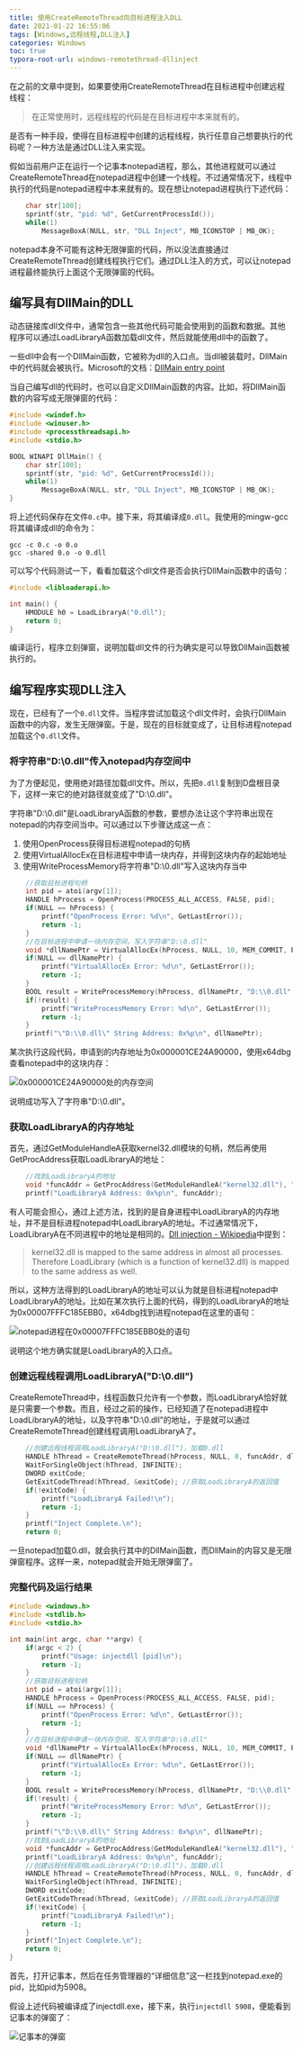```yaml
---
title: 使用CreateRemoteThread向目标进程注入DLL
date: 2021-01-22 16:55:06
tags: [Windows,远程线程,DLL注入]
categories: Windows
toc: true
typora-root-url: windows-remotethread-dllinject
---
```


在之前的文章中提到，如果要使用CreateRemoteThread在目标进程中创建远程线程：

> 在正常使用时，远程线程的代码是在目标进程中本来就有的。

是否有一种手段，使得在目标进程中创建的远程线程，执行任意自己想要执行的代码呢？一种方法是通过DLL注入来实现。

<!--more-->

假如当前用户正在运行一个记事本notepad进程，那么，其他进程就可以通过CreateRemoteThread在notepad进程中创建一个线程。不过通常情况下，线程中执行的代码是notepad进程中本来就有的。现在想让notepad进程执行下述代码：

```c
    char str[100];
    sprintf(str, "pid: %d", GetCurrentProcessId());
    while(1)
        MessageBoxA(NULL, str, "DLL Inject", MB_ICONSTOP | MB_OK);
```

notepad本身不可能有这种无限弹窗的代码，所以没法直接通过CreateRemoteThread创建线程执行它们。通过DLL注入的方式，可以让notepad进程最终能执行上面这个无限弹窗的代码。

## 编写具有DllMain的DLL

动态链接库dll文件中，通常包含一些其他代码可能会使用到的函数和数据。其他程序可以通过LoadLibraryA函数加载dll文件，然后就能使用dll中的函数了。

一些dll中会有一个DllMain函数，它被称为dll的入口点。当dll被装载时，DllMain中的代码就会被执行。Microsoft的文档：[DllMain entry point](https://docs.microsoft.com/en-us/windows/win32/dlls/dllmain)

当自己编写dll的代码时，也可以自定义DllMain函数的内容。比如，将DllMain函数的内容写成无限弹窗的代码：

```c
#include <windef.h>
#include <winuser.h>
#include <processthreadsapi.h>
#include <stdio.h>

BOOL WINAPI DllMain() {
    char str[100];
    sprintf(str, "pid: %d", GetCurrentProcessId());
    while(1)
        MessageBoxA(NULL, str, "DLL Inject", MB_ICONSTOP | MB_OK);
}
```

将上述代码保存在文件`0.c`中。接下来，将其编译成`0.dll`。我使用的mingw-gcc将其编译成dll的命令为：

```
gcc -c 0.c -o 0.o
gcc -shared 0.o -o 0.dll
```

可以写个代码测试一下，看看加载这个dll文件是否会执行DllMain函数中的语句：

```c
#include <libloaderapi.h>

int main() {
    HMODULE h0 = LoadLibraryA("0.dll");
    return 0;
}
```

编译运行，程序立刻弹窗，说明加载dll文件的行为确实是可以导致DllMain函数被执行的。

## 编写程序实现DLL注入

现在，已经有了一个`0.dll`文件。当程序尝试加载这个dll文件时，会执行DllMain函数中的内容，发生无限弹窗。于是，现在的目标就变成了，让目标进程notepad加载这个`0.dll`文件。

### 将字符串"D:\\0.dll"传入notepad内存空间中

为了方便起见，使用绝对路径加载dll文件。所以，先把`0.dll`复制到D盘根目录下，这样一来它的绝对路径就变成了"D:\\0.dll"。

字符串"D:\\0.dll"是LoadLibraryA函数的参数，要想办法让这个字符串出现在notepad的内存空间当中。可以通过以下步骤达成这一点：

1. 使用OpenProcess获得目标进程notepad的句柄
2. 使用VirtualAllocEx在目标进程中申请一块内存，并得到这块内存的起始地址
3. 使用WriteProcessMemory将字符串"D:\\0.dll"写入这块内存当中

```c
    //获取目标进程句柄
    int pid = atoi(argv[1]);
    HANDLE hProcess = OpenProcess(PROCESS_ALL_ACCESS, FALSE, pid);
    if(NULL == hProcess) {
        printf("OpenProcess Error: %d\n", GetLastError());
        return -1;
    }
    //在目标进程中申请一块内存空间，写入字符串"D:\0.dll"
    void *dllNamePtr = VirtualAllocEx(hProcess, NULL, 10, MEM_COMMIT, PAGE_READWRITE);
    if(NULL == dllNamePtr) {
        printf("VirtualAllocEx Error: %d\n", GetLastError());
        return -1;
    }
    BOOL result = WriteProcessMemory(hProcess, dllNamePtr, "D:\\0.dll", 9, NULL);
    if(!result) {
        printf("WriteProcessMemory Error: %d\n", GetLastError());
        return -1;
    }
    printf("\"D:\\0.dll\" String Address: 0x%p\n", dllNamePtr);
```

某次执行这段代码，申请到的内存地址为0x000001CE24A90000，使用x64dbg查看notepad中的这块内存：

![0x000001CE24A90000处的内存空间](memory-string-address.png)

说明成功写入了字符串"D:\\0.dll"。

### 获取LoadLibraryA的内存地址

首先，通过GetModuleHandleA获取kernel32.dll模块的句柄，然后再使用GetProcAddress获取LoadLibraryA的地址：

```c
    //找到LoadLibraryA的地址
    void *funcAddr = GetProcAddress(GetModuleHandleA("kernel32.dll"), "LoadLibraryA");
    printf("LoadLibraryA Address: 0x%p\n", funcAddr);
```

有人可能会担心，通过上述方法，找到的是自身进程中LoadLibraryA的内存地址，并不是目标进程notepad中LoadLibraryA的地址。不过通常情况下，LoadLibraryA在不同进程中的地址是相同的。[Dll injection - Wikipedia](https://en.wikipedia.org/wiki/DLL_injection)中提到：

> kernel32.dll is mapped to the same address in almost all processes. Therefore LoadLibrary (which is a function of kernel32.dll) is mapped to the same address as well.

所以，这种方法得到的LoadLibraryA的地址可以认为就是目标进程notepad中LoadLibraryA的地址。比如在某次执行上面的代码，得到的LoadLibraryA的地址为0x00007FFFC185EBB0，x64dbg找到进程notepad在这里的语句：

![notepad进程在0x00007FFFC185EBB0处的语句](LoadLibraryA.png)

说明这个地方确实就是LoadLibraryA的入口点。

### 创建远程线程调用LoadLibraryA("D:\\0.dll")

CreateRemoteThread中，线程函数只允许有一个参数，而LoadLibraryA恰好就是只需要一个参数。而且，经过之前的操作，已经知道了在notepad进程中LoadLibraryA的地址，以及字符串"D:\\0.dll"的地址，于是就可以通过CreateRemoteThread创建线程调用LoadLibraryA了。

```c
    //创建远程线程调用LoadLibraryA("D:\0.dll")，加载0.dll
    HANDLE hThread = CreateRemoteThread(hProcess, NULL, 0, funcAddr, dllNamePtr, 0, NULL);
    WaitForSingleObject(hThread, INFINITE);
    DWORD exitCode;
    GetExitCodeThread(hThread, &exitCode); //获取LoadLibraryA的返回值
    if(!exitCode) {
        printf("LoadLibraryA Failed!\n");
        return -1;
    }
    printf("Inject Complete.\n");
    return 0;
```

一旦notepad加载0.dll，就会执行其中的DllMain函数，而DllMain的内容又是无限弹窗程序。这样一来，notepad就会开始无限弹窗了。

### 完整代码及运行结果

```c
#include <windows.h>
#include <stdlib.h>
#include <stdio.h>

int main(int argc, char **argv) {
    if(argc < 2) {
        printf("Usage: injectdll [pid]\n");
        return -1;
    }
    //获取目标进程句柄
    int pid = atoi(argv[1]);
    HANDLE hProcess = OpenProcess(PROCESS_ALL_ACCESS, FALSE, pid);
    if(NULL == hProcess) {
        printf("OpenProcess Error: %d\n", GetLastError());
        return -1;
    }
    //在目标进程中申请一块内存空间，写入字符串"D:\0.dll"
    void *dllNamePtr = VirtualAllocEx(hProcess, NULL, 10, MEM_COMMIT, PAGE_READWRITE);
    if(NULL == dllNamePtr) {
        printf("VirtualAllocEx Error: %d\n", GetLastError());
        return -1;
    }
    BOOL result = WriteProcessMemory(hProcess, dllNamePtr, "D:\\0.dll", 9, NULL);
    if(!result) {
        printf("WriteProcessMemory Error: %d\n", GetLastError());
        return -1;
    }
    printf("\"D:\\0.dll\" String Address: 0x%p\n", dllNamePtr);
    //找到LoadLibraryA的地址
    void *funcAddr = GetProcAddress(GetModuleHandleA("kernel32.dll"), "LoadLibraryA");
    printf("LoadLibraryA Address: 0x%p\n", funcAddr);
    //创建远程线程调用LoadLibraryA("D:\0.dll")，加载0.dll
    HANDLE hThread = CreateRemoteThread(hProcess, NULL, 0, funcAddr, dllNamePtr, 0, NULL);
    WaitForSingleObject(hThread, INFINITE);
    DWORD exitCode;
    GetExitCodeThread(hThread, &exitCode); //获取LoadLibraryA的返回值
    if(!exitCode) {
        printf("LoadLibraryA Failed!\n");
        return -1;
    }
    printf("Inject Complete.\n");
    return 0;
}
```

首先，打开记事本，然后在任务管理器的“详细信息”这一栏找到notepad.exe的pid，比如pid为5908。

假设上述代码被编译成了injectdll.exe，接下来，执行`injectdll 5908`，便能看到记事本的弹窗了：

![记事本的弹窗](/messagebox.png)